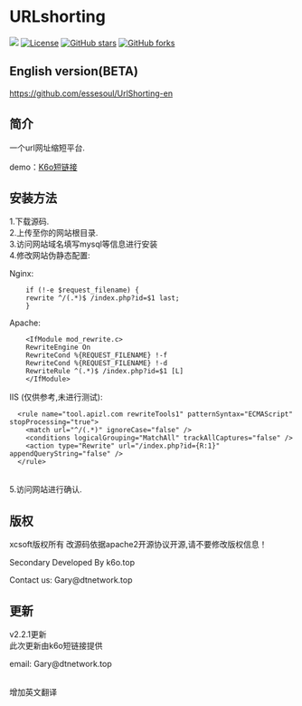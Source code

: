 # URLshorting
[![](https://data.jsdelivr.com/v1/package/gh/soxft/Urlshorting/badge)](https://www.jsdelivr.com/package/gh/soxft/Urlshorting)
<a href="http://www.apache.org/licenses/LICENSE-2.0.html"> 
<img src="https://img.shields.io/github/license/soxft/URLshorting.svg" alt="License"></a>
<a href="https://github.com/soxft/URLshorting/stargazers"> 
<img src="https://img.shields.io/github/stars/soxft/URLshorting.svg" alt="GitHub stars"></a>
<a href="https://github.com/soxft/URLshorting/network/members"> 
<img src="https://img.shields.io/github/forks/soxft/URLshorting.svg" alt="GitHub forks"></a> 

## English version(BETA)
https://github.com/essesoul/UrlShorting-en

## 简介

一个url网址缩短平台.

demo：[K6o短链接](https://www.k6o.top/)

## 安装方法
1.下载源码.<br/>
2.上传至你的网站根目录.<br/>
3.访问网站域名填写mysql等信息进行安装<br/>
4.修改网站伪静态配置:<br/>

Nginx:  
```
    if (!-e $request_filename) {
    rewrite ^/(.*)$ /index.php?id=$1 last;
    }
```

Apache:
```
    <IfModule mod_rewrite.c>
    RewriteEngine On
    RewriteCond %{REQUEST_FILENAME} !-f
    RewriteCond %{REQUEST_FILENAME} !-d
    RewriteRule ^(.*)$ /index.php?id=$1 [L]
    </IfModule>
```

IIS (仅供参考,未进行测试):
```
  <rule name="tool.apizl.com rewriteTools1" patternSyntax="ECMAScript" stopProcessing="true">
    <match url="^/(.*)" ignoreCase="false" />
    <conditions logicalGrouping="MatchAll" trackAllCaptures="false" />
    <action type="Rewrite" url="/index.php?id={R:1}" appendQueryString="false" />
  </rule>
```


<br/>5.访问网站进行确认.

## 版权
xcsoft版权所有 改源码依据apache2开源协议开源,请不要修改版权信息！
  <p>Secondary Developed By k6o.top</p>
  <p>Contact us: Gary@dtnetwork.top</p>

## 更新
v2.2.1更新
<br/>此次更新由k6o短链接提供
  <p>email: Gary@dtnetwork.top</p>
<br/>增加英文翻译
